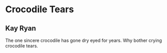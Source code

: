 # Crocodile Tears
## Kay Ryan
The one sincere
crocodile has
gone dry eyed
for years. Why
bother crying
crocodile tears.
